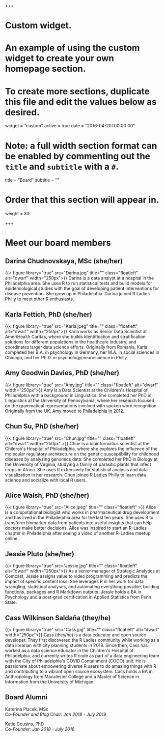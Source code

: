 +++
# Custom widget.
# An example of using the custom widget to create your own homepage section.
# To create more sections, duplicate this file and edit the values below as desired.
widget = "custom"
active = true
date = "2016-04-20T00:00:00"

# Note: a full width section format can be enabled by commenting out the `title` and `subtitle` with a `#`.
title = "Board"
subtitle = ""

# Order that this section will appear in.
weight = 30

+++

# Meet our board members

## Darina Chudnovskaya, MSc (she/her)
{{< figure library="true" src="Darina.jpg" title="" class="floatleft" alt="dwarf" width="250px">}}
 Darina is a data analyst at a hospital in the Philadelphia area. She uses R to run statistical tests and build models for epidemiological studies with the goal of developing patient interventions for disease prevention. She grew up in Philadelphia. Darina joined R Ladies Philly to meet other R enthusiasts. 

## Karla Fettich, PhD (she/her)
{{< figure library="true" src="Karla.jpeg" title="" class="floatleft" alt="dwarf" width="250px">}}
 Karla works as Senior Data Scientist at AmeriHealth Caritas, where she builds identification and stratification solutions for different populations in the healthcare industry, and coordinates larger data science efforts. Originally from Romania, Karla completed her B.A. in psychology in Germany, her M.A. in social sciences in Chicago, and her Ph.D. in psychology/neuroscience in Philly. 

## Amy Goodwin Davies, PhD (she/her)
{{< figure library="true" src="Amy.jpg" title="" class="floatleft" alt="dwarf" width="250px">}}
Amy is a Data Scientist at the Children's Hospital of Philadelphia with a background in Linguistics. She completed her PhD in Linguistics at the University of Pennsylvania, where her research focused on the grammatical representations involved with spoken word recognition. Originally from the UK, Amy moved to Philadelphia in 2012.

## Chun Su, PhD (she/her)
{{< figure library="true" src="Chun.jpg" title="" class="floatleft" alt="dwarf" width="250px" >}}
Chun is a bioinformatics scientist at the Children's Hospital of Philadelphia, where she explores the influence of the molecular regulatory architecture on the genetic susceptibility for childhood diseases by analyzing genomics data. She completed her PhD in Biology at the University of Virginia, studying a family of parasitic plants that infect crops in Africa. She uses R extensively for statistical analysis and data visualization in her research. Chun joined R Ladies Philly to learn data science and socialize with local R users.

## Alice Walsh, PhD (she/her)
{{< figure library="true" src="Alice.jpeg" title="" class="floatleft" >}}
Alice is a computational biologist who works in pharmaceutical drug development and has lived in the Philadelphia area for the last ten years. She uses R to transform biomarker data from patients into useful insights that can help doctors make better decisions. Alice was inspired to start an R-Ladies chapter in Philadelphia after seeing a video of another R-Ladies meetup online. 

## Jessie Pluto (she/her)
{{< figure library="true" src="Jessie.jpg" title="" class="floatleft" alt="dwarf" width="250px">}}
As a senior manager of Strategic Analytics at Comcast, Jessie assigns value to video programming and predicts the impact of specific content loss. She leverages R in her work for data wrangling, statistical analyses, and automating everything possible, building functions, packages and R Markdown outputs. Jessie holds a BA in Psychology and a post-grad certification in Applied Statistics from Penn State. 

## Cass Wilkinson Saldaña (they/he)
{{< figure library="true" src="Cass.jpg" title="" class="floatleft" alt="dwarf" width="250px">}}
Cass (they/he) is a data educator and open source developer. They first discovered the R Ladies community while working as a data librarian with city planning students in 2018. Since then, Cass has worked as a data science educator in the Children's Hospital of Philadelphia, and currently writes R code as part of a data engineering team with the City of Philadelphia's COVID Containment (COCO) unit. He is passionate about empowering diverse R users to do amazing things with R and contributing to a vibrant open source ecosystem. Cass holds a BA in Anthropology from Macalester College and a Master of Science in Information from the University of Michigan.

## Board Alumni
Katerina Placek, MSc  
*Co-Founder and Blog Chair: Jan 2018 - July 2019*

Katie Cousins, PhD  
*Co-Founder: Jan 2018 - July 2018*
